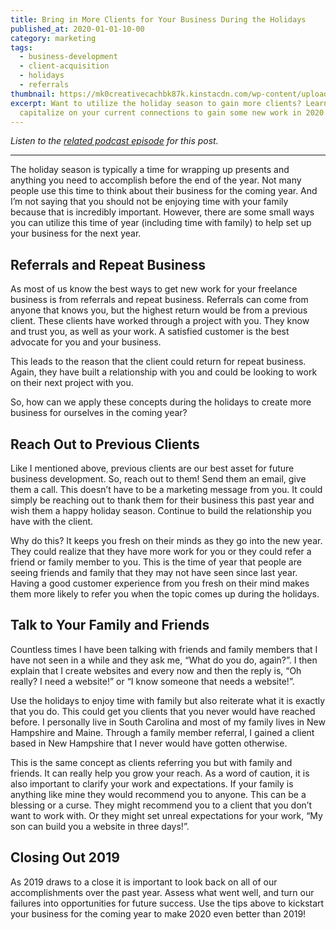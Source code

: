```yaml
---
title: Bring in More Clients for Your Business During the Holidays
published_at: 2020-01-01-10-00
category: marketing
tags:
  - business-development
  - client-acquisition
  - holidays
  - referrals
thumbnail: https://mk0creativecachbk87k.kinstacdn.com/wp-content/uploads/sites/2/2020/01/helloquence-5fNmWej4tAA-unsplash-min-scaled.jpg
excerpt: Want to utilize the holiday season to gain more clients? Learn how to
  capitalize on your current connections to gain some new work in 2020.
---
```

*Listen to the [related podcast episode](https://open.spotify.com/episode/3YEKGF8vlQIEQnpIGGXdnb?si=dFrTsEGZSpST2aZeRoyJJw) for this post.*

- - -

The holiday season is typically a time for wrapping up presents and anything you need to accomplish before the end of the year. Not many people use this time to think about their business for the coming year. And I’m not saying that you should not be enjoying time with your family because that is incredibly important. However, there are some small ways you can utilize this time of year (including time with family) to help set up your business for the next year.

## Referrals and Repeat Business

As most of us know the best ways to get new work for your freelance business is from referrals and repeat business. Referrals can come from anyone that knows you, but the highest return would be from a previous client. These clients have worked through a project with you. They know and trust you, as well as your work. A satisfied customer is the best advocate for you and your business.

This leads to the reason that the client could return for repeat business. Again, they have built a relationship with you and could be looking to work on their next project with you.

So, how can we apply these concepts during the holidays to create more business for ourselves in the coming year?

## Reach Out to Previous Clients

Like I mentioned above, previous clients are our best asset for future business development. So, reach out to them! Send them an email, give them a call. This doesn’t have to be a marketing message from you. It could simply be reaching out to thank them for their business this past year and wish them a happy holiday season. Continue to build the relationship you have with the client.

Why do this? It keeps you fresh on their minds as they go into the new year. They could realize that they have more work for you or they could refer a friend or family member to you. This is the time of year that people are seeing friends and family that they may not have seen since last year. Having a good customer experience from you fresh on their mind makes them more likely to refer you when the topic comes up during the holidays.

## Talk to Your Family and Friends

Countless times I have been talking with friends and family members that I have not seen in a while and they ask me, “What do you do, again?”. I then explain that I create websites and every now and then the reply is, “Oh really? I need a website!” or “I know someone that needs a website!”.

Use the holidays to enjoy time with family but also reiterate what it is exactly that you do. This could get you clients that you never would have reached before. I personally live in South Carolina and most of my family lives in New Hampshire and Maine. Through a family member referral, I gained a client based in New Hampshire that I never would have gotten otherwise.

This is the same concept as clients referring you but with family and friends. It can really help you grow your reach. As a word of caution, it is also important to clarify your work and expectations. If your family is anything like mine they would recommend you to anyone. This can be a blessing or a curse. They might recommend you to a client that you don’t want to work with. Or they might set unreal expectations for your work, “My son can build you a website in three days!”.

## Closing Out 2019

As 2019 draws to a close it is important to look back on all of our accomplishments over the past year. Assess what went well, and turn our failures into opportunities for future success. Use the tips above to kickstart your business for the coming year to make 2020 even better than 2019!